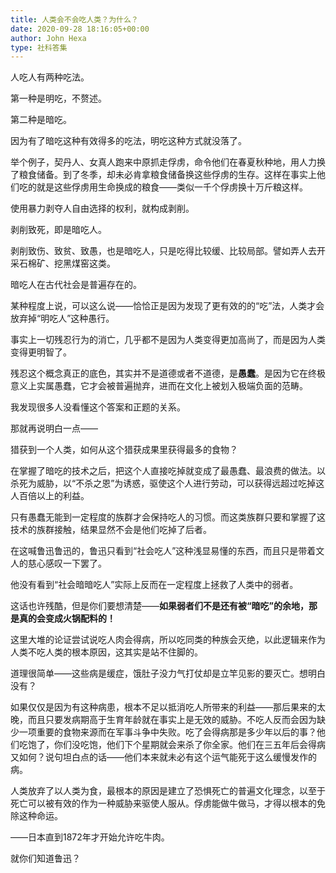 ```yaml
---
title: 人类会不会吃人类？为什么？
date: 2020-09-28 18:16:05+00:00
author: John Hexa
type: 社科答集
---
```

人吃人有两种吃法。

第一种是明吃，不赘述。

第二种是暗吃。

因为有了暗吃这种有效得多的吃法，明吃这种方式就没落了。

举个例子，契丹人、女真人跑来中原抓走俘虏，命令他们在春夏秋种地，用人力换了粮食储备。到了冬季，却未必肯拿粮食储备换这些俘虏的生存。这样在事实上他们吃的就是这些俘虏用生命换成的粮食——类似一千个俘虏换十万斤粮这样。

使用暴力剥夺人自由选择的权利，就构成剥削。

剥削致死，即是暗吃人。

剥削致伤、致贫、致愚，也是暗吃人，只是吃得比较缓、比较局部。譬如弄人去开采石棉矿、挖黑煤窑这类。

暗吃人在古代社会是普遍存在的。

某种程度上说，可以这么说——恰恰正是因为发现了更有效的的“吃”法，人类才会放弃掉“明吃人”这种愚行。

事实上一切残忍行为的消亡，几乎都不是因为人类变得更加高尚了，而是因为人类变得更明智了。

残忍这个概念真正的底色，其实并不是道德或者不道德，是**愚蠢**。是因为它在终极意义上实属愚蠢，它才会被普遍抛弃，进而在文化上被划入极端负面的范畴。

我发现很多人没看懂这个答案和正题的关系。

那就再说明白一点——

猎获到一个人类，如何从这个猎获成果里获得最多的食物？

在掌握了暗吃的技术之后，把这个人直接吃掉就变成了最愚蠢、最浪费的做法。以杀死为威胁，以“不杀之恩”为诱惑，驱使这个人进行劳动，可以获得远超过吃掉这人百倍以上的利益。

只有愚蠢无能到一定程度的族群才会保持吃人的习惯。而这类族群只要和掌握了这技术的族群接触，结果显然不会是他们吃掉了后者。

在这喊鲁迅鲁迅的，鲁迅只看到“社会吃人”这种浅显易懂的东西，而且只是带着文人的慈心感叹一下罢了。

他没有看到“社会暗暗吃人”实际上反而在一定程度上拯救了人类中的弱者。

这话也许残酷，但是你们要想清楚——**如果弱者们不是还有被“暗吃”的余地，那是真的会变成火锅配料的！**

这里大堆的论证尝试说吃人肉会得病，所以吃同类的种族会灭绝，以此逻辑来作为人类不吃人类的根本原因，这其实是站不住脚的。

道理很简单——这些病是缓症，饿肚子没力气打仗却是立竿见影的要灭亡。想明白没有？

如果仅仅是因为有这种病患，根本不足以抵消吃人所带来的利益——那后果来的太晚，而且只要发病期高于生育年龄就在事实上是无效的威胁。不吃人反而会因为缺少一项重要的食物来源而在军事斗争中失败。吃了会得病那是多少年以后的事？他们吃饱了，你们没吃饱，他们下个星期就会来杀了你全家。他们在三五年后会得病又如何？说句坦白点的话——他们本来就未必有这个运气能死于这么缓慢发作的病。

人类放弃了以人类为食，最根本的原因是建立了恐惧死亡的普遍文化理念，以至于死亡可以被有效的作为一种威胁来驱使人服从。俘虏能做牛做马，才得以根本的免除这种命运。

——日本直到1872年才开始允许吃牛肉。

就你们知道鲁迅？


